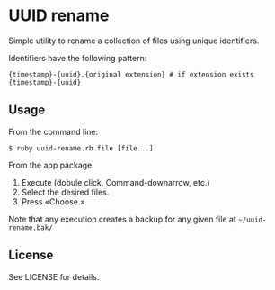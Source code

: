 # UUID rename

Simple utility to rename a collection of files using unique identifiers.

Identifiers have the following pattern:

    {timestamp}-{uuid}.{original extension} # if extension exists
    {timestamp}-{uuid}


## Usage

From the command line:

    $ ruby uuid-rename.rb file [file...]

From the app package:

1. Execute (dobule click, Command-downarrow, etc.)
2. Select the desired files.
3. Press «Choose.»

Note that any execution creates a backup for any given file at `~/uuid-rename.bak/`

## License

See LICENSE for details.
